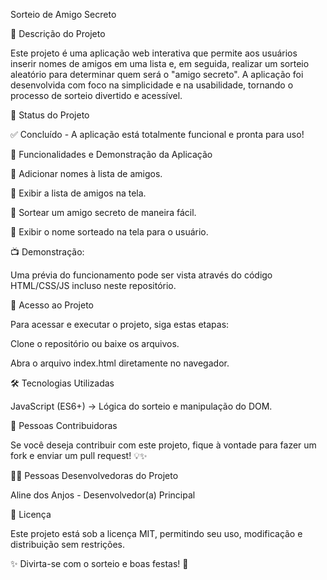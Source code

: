 Sorteio de Amigo Secreto

📌 Descrição do Projeto

Este projeto é uma aplicação web interativa que permite aos usuários inserir nomes de amigos em uma lista e, em seguida, realizar um sorteio aleatório para determinar quem será o "amigo secreto". A aplicação foi desenvolvida com foco na simplicidade e na usabilidade, tornando o processo de sorteio divertido e acessível.

🚀 Status do Projeto

✅ Concluído - A aplicação está totalmente funcional e pronta para uso!

🎯 Funcionalidades e Demonstração da Aplicação

📌 Adicionar nomes à lista de amigos.

📜 Exibir a lista de amigos na tela.

🎲 Sortear um amigo secreto de maneira fácil.

📢 Exibir o nome sorteado na tela para o usuário.

📺 Demonstração:

Uma prévia do funcionamento pode ser vista através do código HTML/CSS/JS incluso neste repositório.

🔗 Acesso ao Projeto

Para acessar e executar o projeto, siga estas etapas:

Clone o repositório ou baixe os arquivos.

Abra o arquivo index.html diretamente no navegador.

🛠 Tecnologias Utilizadas

JavaScript (ES6+) → Lógica do sorteio e manipulação do DOM.

👥 Pessoas Contribuidoras

Se você deseja contribuir com este projeto, fique à vontade para fazer um fork e enviar um pull request! 💡✨

👨‍💻 Pessoas Desenvolvedoras do Projeto

Aline dos Anjos - Desenvolvedor(a) Principal

📜 Licença

Este projeto está sob a licença MIT, permitindo seu uso, modificação e distribuição sem restrições.

✨ Divirta-se com o sorteio e boas festas! 🎉
